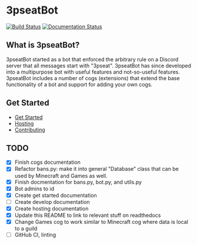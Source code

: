 # 3pseatBot

[![Build Status](https://github.com/gpauloski/3pseatBot/actions/workflows/build.yml/badge.svg)](https://github.com/gpauloski/3pseatBot/actions)
[![Documentation Status](https://readthedocs.org/projects/3pseatbot/badge/?version=latest)](https://3pseatbot.readthedocs.io/en/latest/?badge=latest)

## What is 3pseatBot?

3pseatBot started as a bot that enforced the arbitrary rule on a Discord server that all messages start with "3pseat".
3pseatBot has since developed into a multipurpose bot with useful features and not-so-useful features.
3pseatBot includes a number of cogs (extensions) that extend the base functionality of a bot and support for adding your own cogs.

## Get Started

- [Get Started](https://3pseatbot.readthedocs.io/en/latest/getstarted.html)
- [Hosting](https://3pseatbot.readthedocs.io/en/latest/hosting.html)
- [Contributing](https://3pseatbot.readthedocs.io/en/latest/hosting.html)

## TODO

- [x] Finish cogs documentation
- [x] Refactor bans.py: make it into general "Database" class that can be used by Minecraft and Games as well.
- [x] Finish docmentation for bans.py, bot.py, and utils.py
- [x] Bot admins to id
- [x] Create get started documentation
- [ ] Create develop documentation
- [x] Create hosting documentation
- [x] Update this README to link to relevant stuff on readthedocs
- [x] Change Games cog to work similar to Minecraft cog where data is local to a guild
- [ ] GitHub CI, linting